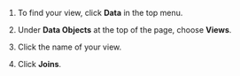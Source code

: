 1. To find your view, click **Data** in the top menu.

2. Under **Data Objects** at the top of the page, choose **Views**.

2. Click the name of your view.

3. Click **Joins**.
